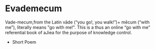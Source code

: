 # Evademecum

Vade-mecum,from the Latin vāde ‎(“you go!, you walk!”)+ mēcum ‎(“with me”), literally means "go with me!". This is a thus an online “go with me” referential book of aJiea for the purpose of knowledge control.

- Short Poem
